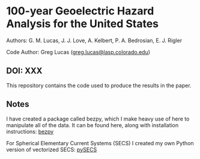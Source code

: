 # 100-year Geoelectric Hazard Analysis for the United States

Authors: G. M. Lucas, J. J. Love, A. Kelbert, P. A. Bedrosian, E. J. Rigler

Code Author: Greg Lucas (greg.lucas@lasp.colorado.edu)

## DOI: XXX

This repository contains the code used to produce the results in the paper.

## Notes

I have created a package called bezpy, which I make heavy use of here to manipulate all of the data. It can be found here, along with installation instructions: [bezpy](https://github.com/greglucas/bezpy)

For Spherical Elementary Current Systems (SECS) I created my own Python version of vectorized SECS: [pySECS](https://github.com/greglucas/pySECS)
